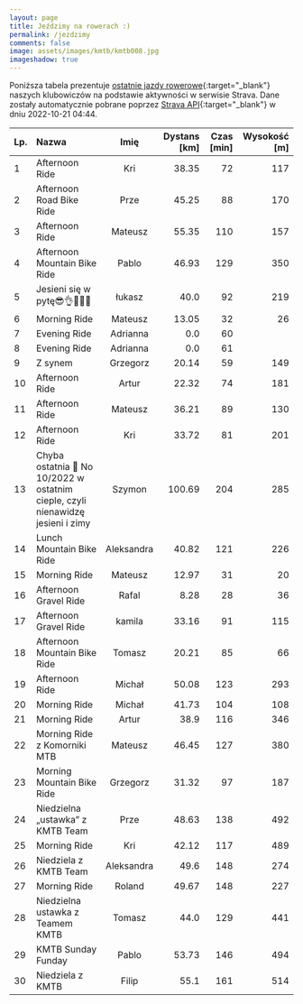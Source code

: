 ```yaml
---
layout: page
title: Jeździmy na rowerach :)
permalink: /jezdzimy
comments: false
image: assets/images/kmtb/kmtb008.jpg
imageshadow: true
---
```


Poniższa tabela prezentuje [ostatnie jazdy rowerowe](https://www.strava.com/clubs/336381){:target="_blank"} naszych klubowiczów na podstawie aktywności w serwisie Strava. Dane zostały automatycznie pobrane poprzez [Strava API](https://developers.strava.com/docs/reference/#api-Clubs-getClubActivitiesById){:target="_blank"} w dniu 2022-10-21 04:44.

Lp. | Nazwa | Imię | Dystans [km] | Czas [min] | Wysokość [m]
:--- | :--- | :---: | ---: | ---: | ---:
1|Afternoon Ride|Kri|38.35|72|117
2|Afternoon Road Bike Ride|Prze|45.25|88|170
3|Afternoon Ride|Mateusz|55.35|110|157
4|Afternoon Mountain Bike Ride|Pablo|46.93|129|350
5|Jesieni się w pytę😎👌🍁🍄🍂|łukasz|40.0|92|219
6|Morning Ride|Mateusz|13.05|32|26
7|Evening Ride|Adrianna|0.0|60|
8|Evening Ride|Adrianna|0.0|61|
9|Z synem|Grzegorz|20.14|59|149
10|Afternoon Ride|Artur|22.32|74|181
11|Afternoon Ride|Mateusz|36.21|89|130
12|Afternoon Ride|Kri|33.72|81|201
13|Chyba ostatnia 💯 No 10/2022 w ostatnim cieple, czyli nienawidzę jesieni i zimy|Szymon|100.69|204|285
14|Lunch Mountain Bike Ride|Aleksandra|40.82|121|226
15|Morning Ride|Mateusz|12.97|31|20
16|Afternoon Gravel Ride|Rafal|8.28|28|36
17|Afternoon Gravel Ride|kamila|33.16|91|115
18|Afternoon Mountain Bike Ride|Tomasz|20.21|85|66
19|Afternoon Ride|Michał|50.08|123|293
20|Morning Ride|Michał|41.73|104|108
21|Morning Ride|Artur|38.9|116|346
22|Morning Ride z Komorniki MTB|Mateusz|46.45|127|380
23|Morning Mountain Bike Ride|Grzegorz|31.32|97|187
24|Niedzielna „ustawka” z KMTB Team |Prze|48.63|138|492
25|Morning Ride|Kri|42.12|117|489
26|Niedziela z KMTB Team|Aleksandra|49.6|148|274
27|Morning Ride|Roland|49.67|148|227
28|Niedzielna ustawka z Teamem KMTB|Tomasz|44.0|129|441
29|KMTB Sunday Funday|Pablo|53.73|146|494
30|Niedziela z KMTB|Filip|55.1|161|514
